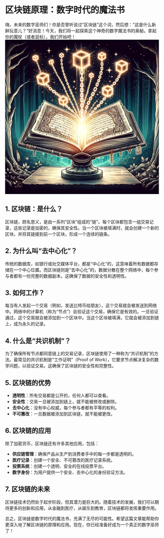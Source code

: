 # 区块链原理：数字时代的魔法书

嗨，未来的数字巫师们！你是否曾听说过“区块链”这个词，然后想：“这是什么新鲜玩意儿？”好消息！今天，我们将一起探索这个神奇的数字魔法书的奥秘。拿起你的魔杖（或者鼠标），我们开始吧！
![Hand](images/Hand.png)

## 1. 区块链：是什么？

区块链，顾名思义，是由一系列“区块”组成的“链”。每个区块都包含一组交易记录，这些记录是加密的，确保其安全性。当一个区块被填满时，就会创建一个新的区块，并将其链接到前一个区块，形成一个连续的链条。

## 2. 为什么叫“去中心化”？

传统的数据库，如银行或社交媒体平台，都是“中心化”的，这意味着所有数据都存储在一个中心位置。而区块链则是“去中心化”的，数据分散在整个网络中，每个参与者都有一份完整的数据副本。这确保了数据的安全性和透明性。

## 3. 如何工作？

每当有人发起一个交易（例如，发送比特币给朋友），这个交易就会被发送到网络中。网络中的计算机（称为“节点”）会验证这个交易，确保它是有效的。一旦验证通过，这个交易就会被添加到一个区块中。当这个区块被填满，它就会被添加到链上，成为永久的记录。

## 4. 什么是“共识机制”？

为了确保所有节点都同意链上的交易记录，区块链使用了一种称为“共识机制”的方法。最常见的共识机制是“工作证明”（Proof of Work），它要求节点解决复杂的数学问题，以验证交易。这确保了区块链的安全性和完整性。

## 5. 区块链的优势

- **透明性**：所有交易都是公开的，任何人都可以查看。
- **安全性**：交易一旦被添加到链上，就不能被修改或删除。
- **去中心化**：没有中心权威，每个参与者都有平等的权利。
- **不可篡改**：一旦数据被添加到区块链，就不能被更改。

## 6. 区块链的应用

除了加密货币，区块链还有许多其他应用，包括：

- **供应链管理**：确保产品从生产到消费者手中的每一步都是透明的。
- **医疗记录**：创建一个安全、不可篡改的医疗记录系统。
- **投票系统**：创建一个透明、安全的在线投票平台。
- **数字身份**：为用户提供一个安全、去中心化的身份验证方法。

## 7. 区块链的未来

区块链技术仍然处于起步阶段，但其潜力是巨大的。随着技术的发展，我们可以期待更多的创新和应用，从金融到医疗，从娱乐到教育，区块链都将发挥重要作用。

总之，区块链是数字时代的魔法书，充满了无尽的可能性。希望这篇文章能帮助你更深入地了解区块链的原理和应用。现在，你已经准备好成为一个真正的数字巫师了！
